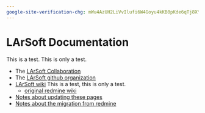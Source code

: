 ```yaml
---
google-site-verification-chg: mWu4AzUH2LiVvIlufi6W4Goyu4kKB0pKde6qTj8XYoU
---
```


# LArSoft Documentation

This is a test.  This is only a test.

* The [LArSoft Collaboration](https://larsoft.org/)
* The [LArSoft github organization](https://github.com/LArSoft)
* [LArSoft wiki](wiki/LArSoftWiki)  This is a test, this is only a test.
   * [original redmine wiki](https://cdcvs.fnal.gov/redmine/projects/larsoft/wiki)
* [Notes about updating these pages](update_wiki)
* [Notes about the migration from redmine](https://github.com/LArSoft/laradmin/wiki/migration-notes.md)


